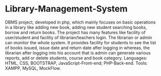 # Library-Management-System
DBMS project, developed in php, which mainly focuses on basic operations in a library like adding new book, adding new student searching books, borrow and return books. 
The project has many features like facility of user/student and facility of librarian/teachers login. The librarian or admin can monitor the whole system. It provides facility for students to see the list of books issued, issue date and return date after logging in whereas, the librarian after logging into his account that is admin can generate various reports, add or delete students, course and book category. 
Languages: HTML, CSS, BOOTSTRAP, JavaScript-Front-end; 
PHP-Back-end. 
Tools: XAMPP, MySQL, MockFlow.
